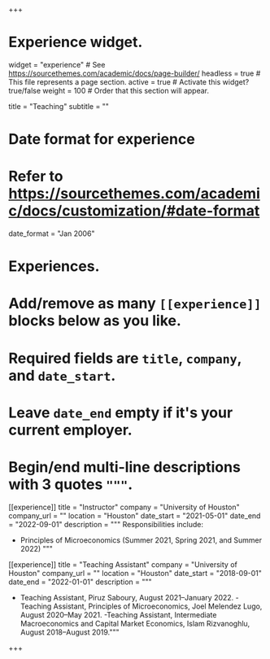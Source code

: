 +++
# Experience widget.
widget = "experience"  # See https://sourcethemes.com/academic/docs/page-builder/
headless = true  # This file represents a page section.
active = true  # Activate this widget? true/false
weight = 100  # Order that this section will appear.

title = "Teaching"
subtitle = ""

# Date format for experience
#   Refer to https://sourcethemes.com/academic/docs/customization/#date-format
date_format = "Jan 2006"

# Experiences.
#   Add/remove as many `[[experience]]` blocks below as you like.
#   Required fields are `title`, `company`, and `date_start`.
#   Leave `date_end` empty if it's your current employer.
#   Begin/end multi-line descriptions with 3 quotes `"""`.
[[experience]]
  title = "Instructor"
  company = "University of Houston"
  company_url = ""
  location = "Houston"
  date_start = "2021-05-01"
  date_end = "2022-09-01"
  description = """
  Responsibilities include:
  
  - Principles of Microeconomics (Summer 2021, Spring 2021, and Summer 2022)
  """

[[experience]]
  title = "Teaching Assistant"
  company = "University of Houston"
  company_url = ""
  location = "Houston"
  date_start = "2018-09-01"
  date_end = "2022-01-01"
  description = """
  - Teaching Assistant, Piruz Saboury, August 2021–January 2022. 
  -Teaching Assistant, Principles of Microeconomics, Joel Melendez Lugo, August 2020–May 2021. 
  -Teaching Assistant, Intermediate Macroeconomics and Capital Market Economics, Islam Rizvanoghlu, August 2018–August 2019."""

+++
